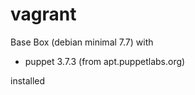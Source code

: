 vagrant
=======

Base Box (debian minimal 7.7) with
  - puppet 3.7.3 (from apt.puppetlabs.org)

installed
